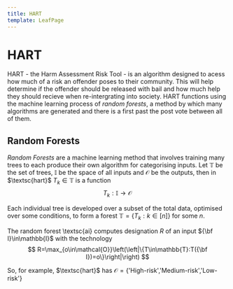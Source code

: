 ```yaml
---
title: HART
template: LeafPage
---
```


# HART

HART - the Harm Assessment Risk Tool - is an algorithm designed to acess how much of a risk an offender poses to their community. This will help determine if the offender should be released with bail and how much help they should recieve when re-intergrating into society. HART functions using the machine learning process of *random forests*, a method by which many algorithms are generated and there is a first past the post vote between all of them.

## Random Forests

*Random Forests* are a machine learning method that involves training many trees to each produce their own algorithm for categorising inputs. Let $\mathbb{T}$ be the set of trees, $\mathbb{I}$ be the space of all inputs and $\mathcal{O}$ be the outputs, then in $\textsc{hart}$ $T_k\in\mathbb{T}$ is a function
$$ T_k:\mathbb{I}\to\mathcal{O} $$

Each individual tree is developed over a subset of the total data, optimised over some conditions, to form a forest $\mathbb{T}=\{T_k:k\in[n]\}$ for some $n$.

The random forest \textsc{ai} computes designation $R$ of an input ${\bf I}\in\mathbb{I}$ with the technology
$$ R=\max_{o\in\mathcal{O}}\left(\left|\{T\in\mathbb{T}:T({\bf I})=o\}\right|\right) $$

So, for example, $\textsc{hart}$ has $\mathcal{O}=\{$'High-risk','Medium-risk','Low-risk'$\}$
